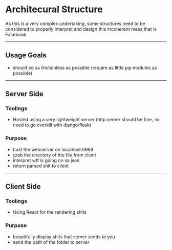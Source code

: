 # Architecural Structure
As this is a very complex undertaking, some structures need to be considered to properly interpret and design this incoherent mess that is Facebook

--------------
## Usage Goals
- should be as frictionless as possible (require as little pip modules as possible)
--------------
## Server Side
### Toolings
- Hosted using a very lightweight server (http.server should be fine, no need to go overkill with django/flask)

### Purpose
- host the webserver on localhost:6969
- grab the directory of the file from client
- interpret wtf is going on sa json
- return parsed shit to client

------------
## Client Side
### Toolings
- Using React for the rendering shits

### Purpose
- beautifully display shits that server sends to you
- send the path of the folder to server
